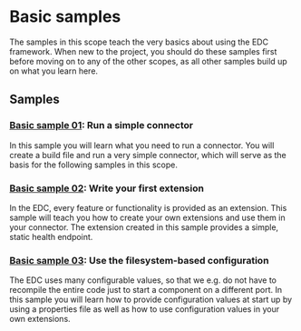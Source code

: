 # Basic samples

The samples in this scope teach the very basics about using the EDC framework. When new to the project, you
should do these samples first before moving on to any of the other scopes, as all other samples build up on what you
learn here.

## Samples

### [Basic sample 01](./basic-01-basic-connector/README.md): Run a simple connector

In this sample you will learn what you need to run a connector. You will create a build file and run a very simple
connector, which will serve as the basis for the following samples in this scope.

### [Basic sample 02](./basic-02-health-endpoint/README.md): Write your first extension

In the EDC, every feature or functionality is provided as an extension. This sample will teach you how to create your
own extensions and use them in your connector. The extension created in this sample provides a simple, static health
endpoint.

### [Basic sample 03](./basic-03-configuration/README.md): Use the filesystem-based configuration

The EDC uses many configurable values, so that we e.g. do not have to recompile the entire code just to start a 
component on a different port. In this sample you will learn how to provide configuration values at start up by using
a properties file as well as how to use configuration values in your own extensions.
